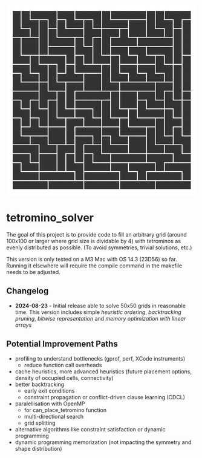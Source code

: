 ![A grid filled with tetrominos](readme.png)

# tetromino_solver

The goal of this project is to provide code to fill an arbitrary grid (around 100x100 or larger where grid size is dividable by 4) with tetrominos as evenly distributed as possible. (To avoid symmetries, trivial solutions, etc.) 

This version is only tested on a M3 Mac with OS 14.3 (23D56) so far. Running it elsewhere will require the compile command in the makefile needs to be adjusted.

## Changelog

- **2024-08-23** - Initial release able to solve 50x50 grids in reasonable time. This version includes simple *heuristic ordering*, *backtracking pruning*, *bitwise representation* and *memory optimization with linear arrays*

## Potential Improvement Paths

- profiling to understand bottlenecks (gprof, perf, XCode instruments)
    - reduce function call overheads
- cache heuristics, more advanced heuristics (future placement options, density of occupied cells, connectivity)
- better backtracking
    - early exit conditions
    - constraint propagation or conflict-driven clause learning (CDCL)
- paralellisation with OpenMP 
    - for can_place_tetromino function
    - multi-directional search
    - grid splitting
- alternative algorithms like constraint satisfaction or dynamic programming
- dynamic programming memorization (not impacting the symmetry and shape distribution)

